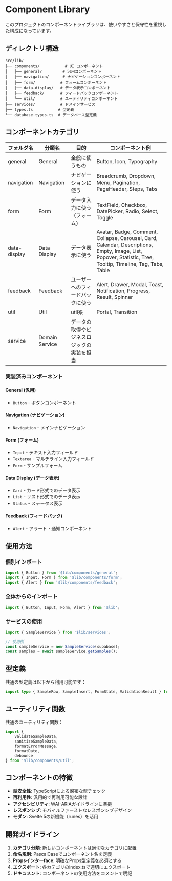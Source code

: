 # Component Library

このプロジェクトのコンポーネントライブラリは、使いやすさと保守性を重視した構成になっています。

## ディレクトリ構造

```
src/lib/
├── components/           # UI コンポーネント
│   ├── general/         # 汎用コンポーネント
│   ├── navigation/      # ナビゲーションコンポーネント
│   ├── form/           # フォームコンポーネント
│   ├── data-display/   # データ表示コンポーネント
│   ├── feedback/       # フィードバックコンポーネント
│   └── util/           # ユーティリティコンポーネント
├── services/           # ドメインサービス
├── types.ts           # 型定義
└── database.types.ts  # データベース型定義
```

## コンポーネントカテゴリ

| フォルダ名   | 分類名         | 目的                                       | コンポーネント例                                                                                                                                            |
| ------------ | -------------- | ------------------------------------------ | ----------------------------------------------------------------------------------------------------------------------------------------------------------- |
| general      | General        | 全般に使うもの                             | Button, Icon, Typography                                                                                                                                    |
| navigation   | Navigation     | ナビゲーションに使う                       | Breadcrumb, Dropdown, Menu, Pagination, PageHeader, Steps, Tabs                                                                                             |
| form         | Form           | データ入力に使う（フォーム）               | TextField, Checkbox, DatePicker, Radio, Select, Toggle                                                                                                      |
| data-display | Data Display   | データ表示に使う                           | Avatar, Badge, Comment, Collapse, Carousel, Card, Calendar, Descriptions, Empty, Image, List, Popover, Statistic, Tree, Tooltip, Timeline, Tag, Tabs, Table |
| feedback     | Feedback       | ユーザーへのフィードバックに使う           | Alert, Drawer, Modal, Toast, Notification, Progress, Result, Spinner                                                                                        |
| util         | Util           | util系                                     | Portal, Transition                                                                                                                                          |
| service      | Domain Service | データの取得やビジネスロジックの実装を担当 |                                                                                                                                                             |

### 実装済みコンポーネント

#### General (汎用)

- `Button` - ボタンコンポーネント

#### Navigation (ナビゲーション)

- `Navigation` - メインナビゲーション

#### Form (フォーム)

- `Input` - テキスト入力フィールド
- `Textarea` - マルチライン入力フィールド
- `Form` - サンプルフォーム

#### Data Display (データ表示)

- `Card` - カード形式でのデータ表示
- `List` - リスト形式でのデータ表示
- `Status` - ステータス表示

#### Feedback (フィードバック)

- `Alert` - アラート・通知コンポーネント

## 使用方法

### 個別インポート

```typescript
import { Button } from '$lib/components/general';
import { Input, Form } from '$lib/components/form';
import { Alert } from '$lib/components/feedback';
```

### 全体からのインポート

```typescript
import { Button, Input, Form, Alert } from '$lib';
```

### サービスの使用

```typescript
import { SampleService } from '$lib/services';

// 使用例
const sampleService = new SampleService(supabase);
const samples = await sampleService.getSamples();
```

## 型定義

共通の型定義は以下から利用可能です：

```typescript
import type { SampleRow, SampleInsert, FormState, ValidationResult } from '$lib/types';
```

## ユーティリティ関数

共通のユーティリティ関数：

```typescript
import {
	validateSampleData,
	sanitizeSampleData,
	formatErrorMessage,
	formatDate,
	debounce
} from '$lib/components/util';
```

## コンポーネントの特徴

- **型安全性**: TypeScriptによる厳密な型チェック
- **再利用性**: 汎用的で再利用可能な設計
- **アクセシビリティ**: WAI-ARIAガイドラインに準拠
- **レスポンシブ**: モバイルファーストなレスポンシブデザイン
- **モダン**: Svelte 5の新機能（runes）を活用

## 開発ガイドライン

1. **カテゴリ分類**: 新しいコンポーネントは適切なカテゴリに配置
2. **命名規則**: PascalCaseでコンポーネント名を定義
3. **Propsインターface**: 明確なProps型定義を必須とする
4. **エクスポート**: 各カテゴリのindex.tsで適切にエクスポート
5. **ドキュメント**: コンポーネントの使用方法をコメントで明記
